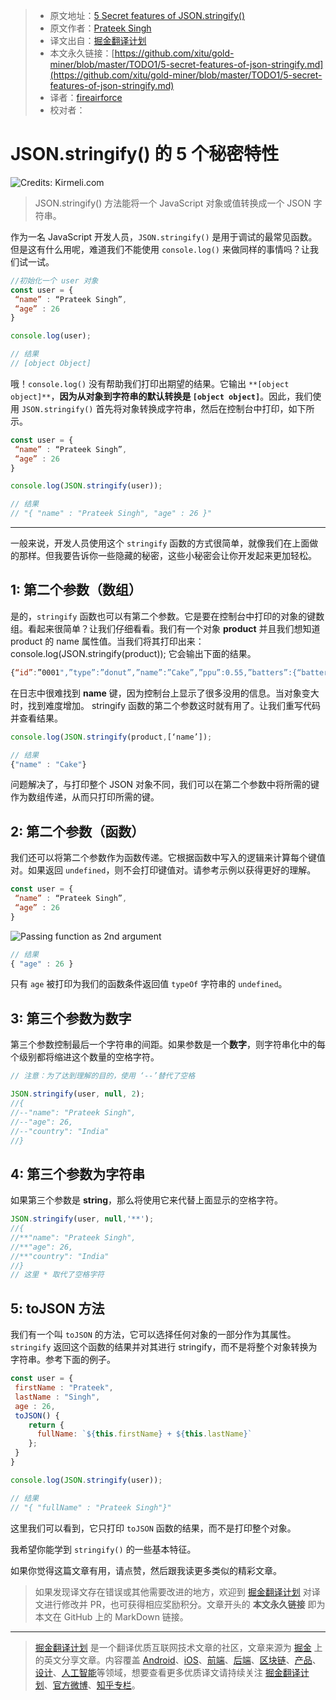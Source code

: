 > * 原文地址：[5 Secret features of JSON.stringify()](https://medium.com/javascript-in-plain-english/5-secret-features-of-json-stringify-c699340f9f27)
> * 原文作者：[Prateek Singh](https://medium.com/@prateeksingh_31398)
> * 译文出自：[掘金翻译计划](https://github.com/xitu/gold-miner)
> * 本文永久链接：[https://github.com/xitu/gold-miner/blob/master/TODO1/5-secret-features-of-json-stringify.md](https://github.com/xitu/gold-miner/blob/master/TODO1/5-secret-features-of-json-stringify.md)
> * 译者：[fireairforce](https://github.com/fireairforce)
> * 校对者：

# JSON.stringify() 的 5 个秘密特性

![Credits: [Kirmeli.com](https://www.google.com/url?sa=i&url=https%3A%2F%2Fahmedalkiremli.com%2Fwhy-to-learn-what-to-learn-and-how-to-learn%2F&psig=AOvVaw3IGik44VGBXe661UZsW5Mh&ust=1581750442478000&source=images&cd=vfe&ved=0CAMQjB1qFwoTCMj-5Oi90OcCFQAAAAAdAAAAABAR)](https://cdn-images-1.medium.com/max/2000/1*aQy1TrGzC_n_UC0j9hXBbw.jpeg)

> JSON.stringify() 方法能将一个 JavaScript 对象或值转换成一个 JSON 字符串。

作为一名 JavaScript 开发人员，`JSON.stringify()` 是用于调试的最常见函数。但是这有什么用呢，难道我们不能使用 `console.log()` 来做同样的事情吗？让我们试一试。

```js
//初始化一个 user 对象
const user = {
 “name” : “Prateek Singh”,
 “age” : 26
}

console.log(user);

// 结果
// [object Object]
```

哦！`console.log()` 没有帮助我们打印出期望的结果。它输出 `**[object object]**`，**因为从对象到字符串的默认转换是 `[object object]`**。因此，我们使用 `JSON.stringify()` 首先将对象转换成字符串，然后在控制台中打印，如下所示。

```js
const user = {
 “name” : “Prateek Singh”,
 “age” : 26
}

console.log(JSON.stringify(user));

// 结果
// "{ "name" : "Prateek Singh", "age" : 26 }"
```

---

一般来说，开发人员使用这个 `stringify` 函数的方式很简单，就像我们在上面做的那样。但我要告诉你一些隐藏的秘密，这些小秘密会让你开发起来更加轻松。

## 1: 第二个参数（数组）

是的，`stringify` 函数也可以有第二个参数。它是要在控制台中打印的对象的键数组。看起来很简单？让我们仔细看看。我们有一个对象 **product** 并且我们想知道 product 的 name 属性值。当我们将其打印出来：
 console.log(JSON.stringify(product)); 
它会输出下面的结果。

```js
{“id”:”0001",”type”:”donut”,”name”:”Cake”,”ppu”:0.55,”batters”:{“batter”:[{“id”:”1001",”type”:”Regular”},{“id”:”1002",”type”:”Chocolate”},{“id”:”1003",”type”:”Blueberry”},{“id”:”1004",”type”:”Devil’s Food”}]},”topping”:[{“id”:”5001",”type”:”None”},{“id”:”5002",”type”:”Glazed”},{“id”:”5005",”type”:”Sugar”},{“id”:”5007",”type”:”Powdered Sugar”},{“id”:”5006",”type”:”Chocolate with Sprinkles”},{“id”:”5003",”type”:”Chocolate”},{“id”:”5004",”type”:”Maple”}]}
```

在日志中很难找到 **name** 键，因为控制台上显示了很多没用的信息。当对象变大时，找到难度增加。
stringify 函数的第二个参数这时就有用了。让我们重写代码并查看结果。

```js
console.log(JSON.stringify(product,[‘name’]);

// 结果
{"name" : "Cake"}
```

问题解决了，与打印整个 JSON 对象不同，我们可以在第二个参数中将所需的键作为数组传递，从而只打印所需的键。

## 2: 第二个参数（函数）

我们还可以将第二个参数作为函数传递。它根据函数中写入的逻辑来计算每个键值对。如果返回 `undefined`，则不会打印键值对。请参考示例以获得更好的理解。

```js
const user = {
 “name” : “Prateek Singh”,
 “age” : 26
}
```

![Passing function as 2nd argument](https://cdn-images-1.medium.com/max/2000/1*V3EQcCdgRLDish8PkY0s5A.png)

```js
// 结果
{ "age" : 26 }
```

只有 `age` 被打印为我们的函数条件返回值 `typeOf` 字符串的 `undefined`。

## 3: 第三个参数为数字

第三个参数控制最后一个字符串的间距。如果参数是一个**数字**，则字符串化中的每个级别都将缩进这个数量的空格字符。

```js
// 注意：为了达到理解的目的，使用 ‘--’替代了空格

JSON.stringify(user, null, 2);
//{
//--"name": "Prateek Singh",
//--"age": 26,
//--"country": "India"
//}
```

## 4: 第三个参数为字符串

如果第三个参数是 **string**，那么将使用它来代替上面显示的空格字符。

```js
JSON.stringify(user, null,'**');
//{
//**"name": "Prateek Singh",
//**"age": 26,
//**"country": "India"
//}
// 这里 * 取代了空格字符
```

## 5: toJSON 方法

我们有一个叫 `toJSON` 的方法，它可以选择任何对象的一部分作为其属性。`stringify` 返回这个函数的结果并对其进行 stringify，而不是将整个对象转换为字符串。参考下面的例子。

```js
const user = {
 firstName : "Prateek",
 lastName : "Singh",
 age : 26,
 toJSON() {
    return { 
      fullName: `${this.firstName} + ${this.lastName}`
    };
 }
}

console.log(JSON.stringify(user));

// 结果
// "{ "fullName" : "Prateek Singh"}"
```

这里我们可以看到，它只打印 `toJSON` 函数的结果，而不是打印整个对象。

我希望你能学到 `stringify()` 的一些基本特征。

如果你觉得这篇文章有用，请点赞，然后跟我读更多类似的精彩文章。

> 如果发现译文存在错误或其他需要改进的地方，欢迎到 [掘金翻译计划](https://github.com/xitu/gold-miner) 对译文进行修改并 PR，也可获得相应奖励积分。文章开头的 **本文永久链接** 即为本文在 GitHub 上的 MarkDown 链接。

---

> [掘金翻译计划](https://github.com/xitu/gold-miner) 是一个翻译优质互联网技术文章的社区，文章来源为 [掘金](https://juejin.im) 上的英文分享文章。内容覆盖 [Android](https://github.com/xitu/gold-miner#android)、[iOS](https://github.com/xitu/gold-miner#ios)、[前端](https://github.com/xitu/gold-miner#前端)、[后端](https://github.com/xitu/gold-miner#后端)、[区块链](https://github.com/xitu/gold-miner#区块链)、[产品](https://github.com/xitu/gold-miner#产品)、[设计](https://github.com/xitu/gold-miner#设计)、[人工智能](https://github.com/xitu/gold-miner#人工智能)等领域，想要查看更多优质译文请持续关注 [掘金翻译计划](https://github.com/xitu/gold-miner)、[官方微博](http://weibo.com/juejinfanyi)、[知乎专栏](https://zhuanlan.zhihu.com/juejinfanyi)。

